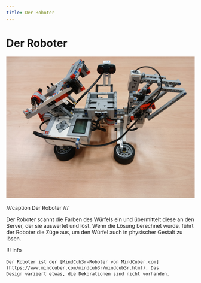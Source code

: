 ```yaml
---
title: Der Roboter
---
```


# Der Roboter

![Der Roboter](/images/robot_1.jpg)

///caption
Der Roboter
///

Der Roboter scannt die Farben des Würfels ein und übermittelt diese an den Server, der sie auswertet und löst. Wenn die
Lösung berechnet wurde, führt der Roboter die Züge aus, um den Würfel auch in physischer Gestalt zu lösen.

!!! info

    Der Roboter ist der [MindCub3r-Roboter von MindCuber.com](https://www.mindcuber.com/mindcub3r/mindcub3r.html). Das 
    Design variiert etwas, die Dekorationen sind nicht vorhanden.

